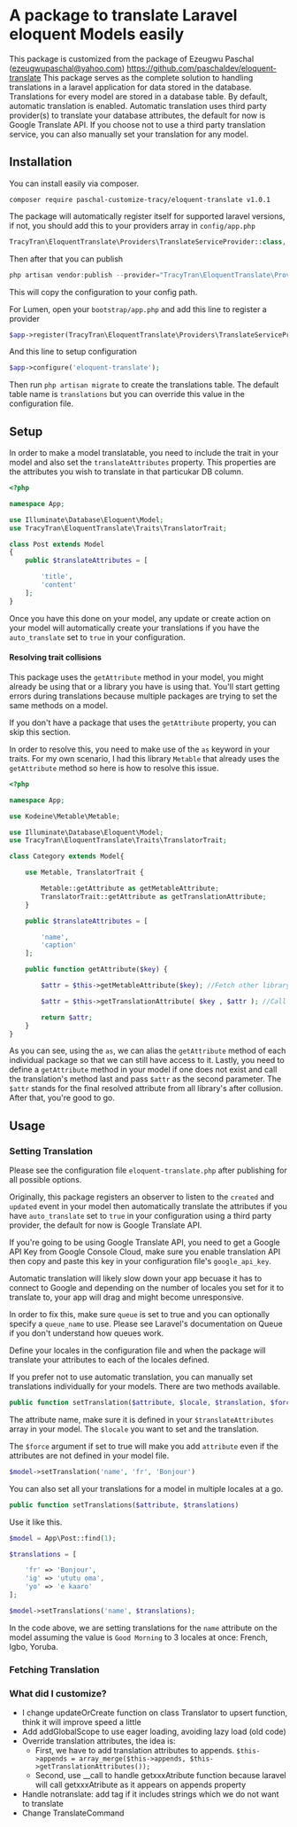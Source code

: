 # A package to translate Laravel eloquent Models easily
This package is customized from the package of Ezeugwu Paschal (ezeugwupaschal@yahoo.com) https://github.com/paschaldev/eloquent-translate
This package serves as the complete solution to handling translations in a laravel application for data stored in the database. Translations for every model are stored in a database table. By default, automatic translation is enabled. Automatic translation uses third party provider(s) to translate your database attributes, the default for now is Google Translate API. If you choose not to use a third party translation service, you can also manually set your translation for any model.

## Installation 
You can install easily via composer.
```
composer require paschal-customize-tracy/eloquent-translate v1.0.1
```

The package will automatically register itself for supported laravel versions, if not, you should add this to your providers array in `config/app.php`

```php
TracyTran\EloquentTranslate\Providers\TranslateServiceProvider::class,
```

Then after that you can publish 

```php
php artisan vendor:publish --provider="TracyTran\EloquentTranslate\Providers\TranslateServiceProvider"
```
This will copy the configuration to your config path.

For Lumen, open your `bootstrap/app.php` and add this line to register a provider 
```php
$app->register(TracyTran\EloquentTranslate\Providers\TranslateServiceProvider::class);
```

And this line to setup configuration 
```php
$app->configure('eloquent-translate');
```

Then run `php artisan migrate` to create the translations table. The default table name is `translations` but you can override this value in the configuration file.

## Setup 

In order to make a model translatable, you need to include the trait in your model and also set the `translateAttributes` property. This properties are the attributes you wish to translate in that particukar DB column.

```php
<?php

namespace App;

use Illuminate\Database\Eloquent\Model;
use TracyTran\EloquentTranslate\Traits\TranslatorTrait;

class Post extends Model
{
    public $translateAttributes = [

        'title',
        'content'
    ];
}
```

Once you have this done on your model, any update or create action on your model will automatically create your translations if you have the `auto_translate` set to `true` in your configuration.

#### Resolving trait collisions 
This package uses the `getAttribute` method in your model, you might already be using that or a library you have is using that. You'll start getting errors during translations because multiple packages are trying to set the same methods on a model. 

If you don't have a package that uses the `getAttribute` property, you can skip this section.

In order to resolve this, you need to make use of the `as` keyword in your traits. For my own scenario, I had this library `Metable` that already uses the `getAttribute` method so here is how to resolve this issue.

```php
<?php

namespace App;

use Kodeine\Metable\Metable;

use Illuminate\Database\Eloquent\Model;
use TracyTran\EloquentTranslate\Traits\TranslatorTrait;

class Category extends Model{

    use Metable, TranslatorTrait {

        Metable::getAttribute as getMetableAttribute;
        TranslatorTrait::getAttribute as getTranslationAttribute;
    }

    public $translateAttributes = [

        'name',
        'caption'
    ];

    public function getAttribute($key) {

        $attr = $this->getMetableAttribute($key); //Fetch other library's attribute

        $attr = $this->getTranslationAttribute( $key , $attr ); //Call our translation method and pass the last attribute resolved in the second parameter

        return $attr;
    }
}
```

As you can see, using the `as`, we can alias the `getAttribute` method of each individual package so that we can still have access to it. Lastly, you need to define a `getAttribute` method in your model if one does not exist and call the translation's method last and pass `$attr` as the second parameter. The `$attr` stands for the final resolved attribute from all library's after collusion. After that, you're good to go. 


## Usage 

### Setting Translation 

Please see the configuration file `eloquent-translate.php` after publishing for all possible options. 

Originally, this package registers an observer to listen to the `created` and `updated` event in your model then automatically translate the attributes if you have `auto_translate` set to `true` in your configuration using a third party provider, the default for now is Google Translate API. 

If you're going to be using Google Translate API, you need to get a Google API Key from Google Console Cloud, make sure you enable translation API then copy and paste this key in your configuration file's `google_api_key`.

Automatic translation will likely slow down your app becuase it has to connect to Google and depending on the number of locales you set for it to translate to, your app will drag and might become unresponsive.

In order to fix this, make sure `queue` is set to true and you can optionally specify a `queue_name` to use. Please see Laravel's documentation on Queue if you don't understand how queues work.

Define your locales in the configuration file and when the package will translate your attributes to each of the locales defined.

If you prefer not to use automatic translation, you can manually set translations individually for your models. There are two methods available.

```php
public function setTranslation($attribute, $locale, $translation, $force = false)
```

The attribute name, make sure it is defined in your `$translateAttributes` array in your model. The `$locale` you want to set and the translation.

The `$force` argument if set to true will make you add `attribute` even if the attributes are not defined in your model file.

```php
$model->setTranslation('name', 'fr', 'Bonjour')
```

You can also set all your translations for a model in multiple locales at a go.

```php
public function setTranslations($attribute, $translations)
```

Use it like this. 

```php
$model = App\Post::find(1);

$translations = [

    'fr' => 'Bonjour',
    'ig' => 'ụtụtụ ọma',
    'yo' => 'e kaaro'
];

$model->setTranslations('name', $translations);
```

In the code above, we are setting translations for the `name` attribute on the model assuming the value is `Good Morning` to 3 locales at once: French, Igbo, Yoruba.

### Fetching Translation 

### What did I customize?
- I change updateOrCreate function on class Translator to upsert function, think it will improve speed a little
- Add addGlobalScope to use eager loading, avoiding lazy load (old code)
- Override translation attributes, the idea is:
  + First, we have to add translation attributes to appends. 
  `$this->appends = array_merge($this->appends, $this->getTranslationAttributes());`
  + Second, use __call to handle getxxxAtribute function because laravel will call getxxxAtribute as it appears on appends property
- Handle notranslate: add tag <span class="notranslate"> </span> if it includes strings which we do not want to translate
- Change TranslateCommand

